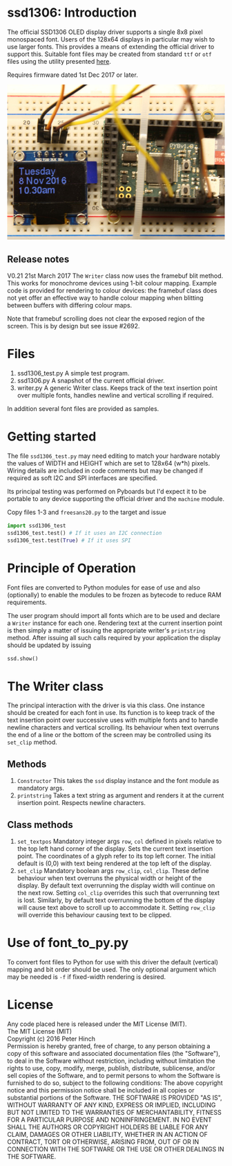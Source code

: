 # ssd1306: Introduction

The official SSD1306 OLED display driver supports a single 8x8 pixel monospaced
font. Users of the 128x64 displays in particular may wish to use larger fonts.
This provides a means of extending the official driver to support this. Suitable
font files may be created from standard ``ttf`` or ``otf`` files using the utility
presented [here](https://github.com/peterhinch/micropython-font-to-py.git).

Requires firmware dated 1st Dec 2017 or later.

![Picture](ssd1306.JPG)

## Release notes

V0.21 21st March 2017 The ``Writer`` class now uses the framebuf blit method.
This works for monochrome devices using 1-bit colour mapping. Example code is
provided for rendering to colour devices: the framebuf class does not yet offer
an effective way to handle colour mapping when blitting between buffers with
differing colour maps.

Note that framebuf scrolling does not clear the exposed region of the screen.
This is by design but see issue #2692.

# Files

1. ssd1306_test.py A simple test program.
2. ssd1306.py A snapshot of the current official driver.
3. writer.py A generic Writer class. Keeps track of the text insertion point
over multiple fonts, handles newline and vertical scrolling if required.

In addition several font files are provided as samples.

# Getting started

The file ``ssd1306_test.py`` may need editing to match your hardware notably
the values of WIDTH and HEIGHT which are set to 128x64 (w*h) pixels. Wiring
details are included in code comments but may be changed if required as soft
I2C and SPI interfaces are specified.

Its principal testing was performed on Pyboards but I'd expect it to be
portable to any device supporting the official driver and the `machine` module.

Copy files 1-3 and ``freesans20.py`` to the target and issue

```python
import ssd1306_test
ssd1306_test.test() # If it uses an I2C connection
ssd1306_test.test(True) # If it uses SPI
```

# Principle of Operation

Font files are converted to Python modules for ease of use and also (optionally)
to enable the modules to be frozen as bytecode to reduce RAM requirements.

The user program should import all fonts which are to be used and declare a
``Writer`` instance for each one. Rendering text at the current insertion point
is then simply a matter of issuing the appropriate writer's ``printstring``
method. After issuing all such calls required by your application the display
should be updated by issuing

```python
ssd.show()
```

# The Writer class

The principal interaction with the driver is via this class. One instance should
be created for each font in use. Its function is to keep track of the text
insertion point over successive uses with multiple fonts and to handle newline
characters and vertical scrolling. Its behaviour when text overruns the end of
a line or the bottom of the screen may be controlled using its ``set_clip``
method.

## Methods

1. ``Constructor`` This takes the ``ssd`` display instance and the font module
as mandatory args.
2. ``printstring`` Takes a text string as argument and renders it at the current
insertion point. Respects newline characters.

## Class methods

1. ``set_textpos`` Mandatory integer args ``row``, ``col`` defined in pixels
relative to the top left hand corner of the display. Sets the current text
insertion point. The coordinates of a glyph refer to its top left corner. The
initial default is (0,0) with text being rendered at the top left of the display.
2. ``set_clip`` Mandatory boolean args ``row_clip``, ``col_clip``. These define
behaviour when text overruns the physical width or height of the display. By
default text overrunning the display width will continue on the next row. Setting
``col_clip`` overrides this such that overrunning text is lost. Similarly, by
default text overrunning the bottom of the display will cause text above to
scroll up to accommodate it. Setting ``row_clip`` will override this behaviour
causing text to be clipped.

# Use of font_to_py.py

To convert font files to Python for use with this driver the default (vertical)
mapping and bit order should be used. The only optional argument which may be
needed is ``-f`` if fixed-width rendering is desired.

# License

Any code placed here is released under the MIT License (MIT).  
The MIT License (MIT)  
Copyright (c) 2016 Peter Hinch  
Permission is hereby granted, free of charge, to any person obtaining a copy
of this software and associated documentation files (the "Software"), to deal
in the Software without restriction, including without limitation the rights
to use, copy, modify, merge, publish, distribute, sublicense, and/or sell
copies of the Software, and to permit persons to whom the Software is
furnished to do so, subject to the following conditions:
The above copyright notice and this permission notice shall be included in
all copies or substantial portions of the Software.
THE SOFTWARE IS PROVIDED "AS IS", WITHOUT WARRANTY OF ANY KIND, EXPRESS OR
IMPLIED, INCLUDING BUT NOT LIMITED TO THE WARRANTIES OF MERCHANTABILITY,
FITNESS FOR A PARTICULAR PURPOSE AND NONINFRINGEMENT. IN NO EVENT SHALL THE
AUTHORS OR COPYRIGHT HOLDERS BE LIABLE FOR ANY CLAIM, DAMAGES OR OTHER
LIABILITY, WHETHER IN AN ACTION OF CONTRACT, TORT OR OTHERWISE, ARISING FROM,
OUT OF OR IN CONNECTION WITH THE SOFTWARE OR THE USE OR OTHER DEALINGS IN
THE SOFTWARE.
